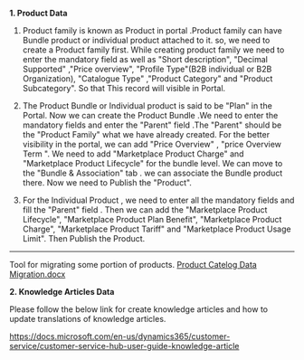 **1. Product Data**
1. Product family is known as Product in portal .Product family can have Bundle product or individual product attached to it. so, we need to create a Product family first. While creating product family we need to enter the mandatory field as well as "Short description", "Decimal Supported" ,"Price overview", "Profile Type"(B2B individual or B2B Organization), "Catalogue Type" ,"Product Category" and "Product Subcategory". So that This record will visible in Portal.

2. The Product Bundle or Individual product is said to be "Plan" in the Portal. Now we can create the Product Bundle .We need to enter the mandatory fields and enter the "Parent" field .The "Parent" should be the "Product Family" what we have already created. For the better visibility in the portal, we can add "Price Overview" , "price Overview Term ". 
We need to add "Marketplace Product Charge" and "Marketplace Product Lifecycle" for the bundle level. We can move to the "Bundle & Association" tab . we can associate the Bundle product there. Now we need to Publish the "Product". 

3. For the Individual Product , we need to enter all the mandatory fields and fill the "Parent" field . Then we can add the "Marketplace Product Lifecycle", "Marketplace Product Plan Benefit", "Marketplace Product Charge", "Marketplace Product Tariff" and "Marketplace Product Usage Limit". Then Publish the Product.
---
Tool for migrating some portion of products.
[Product Catelog Data Migration.docx](/.attachments/Product%20Catelog%20Data%20Migration-5113cdcc-c92d-4998-b98a-6cd2752fbd90.docx)

**2. Knowledge Articles Data** 

   Please follow the below link for create knowledge articles and how to update translations of knowledge articles. 

https://docs.microsoft.com/en-us/dynamics365/customer-service/customer-service-hub-user-guide-knowledge-article